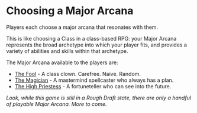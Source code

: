 # Choosing a Major Arcana

Players each choose a major arcana that resonates with them.

This is like choosing a Class in a class-based RPG: your Major Arcana represents the broad archetype
into which your player fits, and provides a variety of abilities and skills within that archetype.

The Major Arcana available to the players are:

* [The Fool](./arcana/0_the_fool.md) - A class clown. Carefree. Naive. Random.
* [The Magician](./arcana/1_the_magician.md) - A mastermind spellcaster who always has a plan.
* [The High Priestess](./arcana/2_the_high_priestess.md) - A fortuneteller who can see into the future.

_Look, while this game is still in a Rough Draft state, there are only a handful of playable Major Arcana. More to come._

<!--
The initial run of the Major Arcana used exactly the first six cards and included:

* The Empress (A mama bear who hits like a truck when her allies are in danger),
* The Emperor (A charismatic leader with socks, sandals, and a wallet full of utility skills)
* The Hierophant (A bookish nerd who's armor is his speed)

then, I thought those seemed boring and replaced them with:

* The Lovers (pairs)
* Strength (they brought a lion)
* * Death (???)

however, ultimately I'd like to make sure that the game feels balanced and playable with just the first three classes before I add any more.
-->